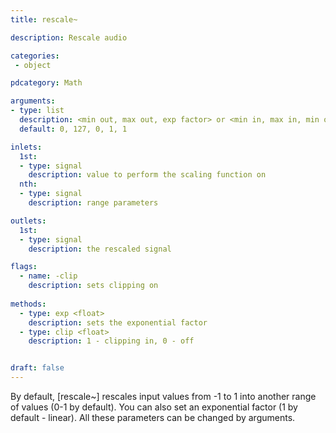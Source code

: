 ```yaml
---
title: rescale~

description: Rescale audio

categories:
 - object

pdcategory: Math

arguments:
- type: list
  description: <min out, max out, exp factor> or <min in, max in, min out, max out, exp factor>
  default: 0, 127, 0, 1, 1

inlets:
  1st:
  - type: signal
    description: value to perform the scaling function on
  nth:
  - type: signal
    description: range parameters

outlets:
  1st:
  - type: signal
    description: the rescaled signal

flags:
  - name: -clip
    description: sets clipping on
    
methods:
  - type: exp <float>
    description: sets the exponential factor
  - type: clip <float>
    description: 1 - clipping in, 0 - off


draft: false
---
```


By default, [rescale~] rescales input values from -1 to 1 into another range of values (0-1 by default). You can also set an exponential factor (1 by default - linear). All these parameters can be changed by arguments.